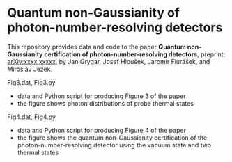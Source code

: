 # Quantum non-Gaussianity of photon-number-resolving detectors

This repository provides data and code to the paper **Quantum non-Gaussianity certification of photon-number-resolving detectors**, preprint: [arXiv:xxxx.xxxxx](https://arxiv.org/abs/xxxx.xxxxx), by Jan Grygar, Josef Hloušek, Jaromír Fiurášek, and Miroslav Ježek.

Fig3.dat, Fig3.py
- data and Python script for producing Figure 3 of the paper
- the figure shows photon distributions of probe thermal states

Fig4.dat, Fig4.py
- data and Python script for producing Figure 4 of the paper
- the figure shows the quantum non-Gaussianity certification of the photon-number-resolving detector using the vacuum state and two thermal states
